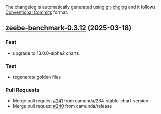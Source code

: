 The changelog is automatically generated using [git-chglog](https://github.com/git-chglog/git-chglog)
and it follows [Conventional Commits](https://www.conventionalcommits.org/en/v1.0.0/) format.


<a name="zeebe-benchmark-0.3.12"></a>
## [zeebe-benchmark-0.3.12](https://github.com/camunda/camunda-platform-helm/compare/zeebe-benchmark-0.3.11...zeebe-benchmark-0.3.12) (2025-03-18)

### Feat

* upgrade to 13.0.0-alpha2 charts

### Test

* regenerate golden files

### Pull Requests

* Merge pull request [#241](https://github.com/camunda/camunda-platform-helm/issues/241) from camunda/234-stable-chart-version
* Merge pull request [#240](https://github.com/camunda/camunda-platform-helm/issues/240) from camunda/release

